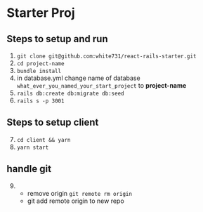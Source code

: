 # Starter Proj

## Steps to setup and run

1. `git clone git@github.com:white731/react-rails-starter.git` 
2. `cd project-name`
3. `bundle install`
4. in database.yml change name of database `what_ever_you_named_your_start_project` to **project-name**
5. `rails db:create db:migrate db:seed`
6. `rails s -p 3001`

## Steps to setup client
7. `cd client && yarn`
8. `yarn start`

## handle git
9.  - remove origin `git remote rm origin`
    - git add remote origin to new repo

